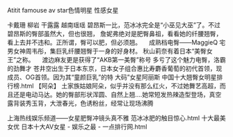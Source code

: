 Atitit famouse av star色情明星 性感女星

卡戴珊
柳岩 干露露
越南瑶瑶
碧昂斯一比，范冰冰完全是“小巫见大巫”了。不过碧昂斯的臀部虽然大，但也很翘，
詹妮弗绝对是肥臀鼻祖，看看她的纤腰翘臀，看上去并不违和。正所谓，臀可以肥，但必须翘。
　成熟档电臀——MaggieQ
宅男女神周韦彤，集巨乳纤腰翘臀于一身的好身材。
秋山莉奈有着日本“美臀女王”之称。
　渡边麻友更是获得了“AKB第一美臀”称号
多亏了这个魅力电臀，洛霸的劲舞才
苍井空出生于日本东京，日本女子组合惠比寿麝香葡萄的初代首领，现成员、OG首领。因为其“童颜巨乳”的特
大码”女星阿丽斯
中国十大翘臀女明星排行榜.html
【阿朵】
土家族姑娘阿朵，似乎并没有那么红火，不过她舞艺高超，而且还是电动马达。她的臀部形状浑圆、自然上翘....她常短发热辣造型登场，真空露背装秀玉背，大泄春光，色诱粉丝，经常让现场沸腾



上海热线娱乐频道——女星肥臀冲镜头真不雅 范冰冰肥的触目惊心.html
十大最美女优 日本十大AV女星 - 娱乐之最 - 一点排行网.html
